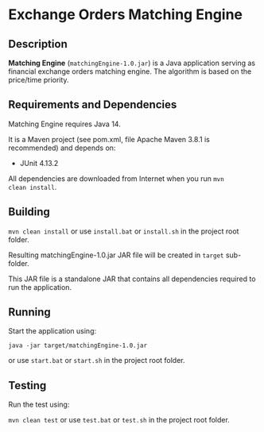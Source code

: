 # Exchange Orders Matching Engine
## Description
**Matching Engine** (<code>matchingEngine-1.0.jar</code>) is a Java application serving as financial exchange orders matching engine. The algorithm is based on the price/time priority.

## Requirements and Dependencies
Matching Engine requires Java 14.

It is a Maven project (see pom.xml, file Apache Maven 3.8.1 is recommended) and depends on:
* JUnit 4.13.2

All dependencies are downloaded from Internet when you run <code>mvn clean install</code>.

## Building
<code>mvn clean install</code> or use <code>install.bat</code> or <code>install.sh</code> in the project root folder.

Resulting matchingEngine-1.0.jar JAR file will be created in <code>target</code> sub-folder.

This JAR file is a standalone JAR that contains all dependencies required to run the application.

## Running
Start the application using:

<code>java -jar target/matchingEngine-1.0.jar</code>

or use <code>start.bat</code> or <code>start.sh</code> in the project root folder.

## Testing
Run the test using:

<code>mvn clean test</code> or use <code>test.bat</code> or <code>test.sh</code> in the project root folder.
